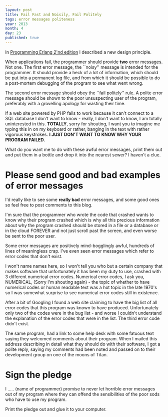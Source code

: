 ```yaml
---
layout: post
title: Fail Fast and Noisily, Fail Politely
tags: error messages politeness
year: 2013
month: 4
day: 23
published: true
---
```


In [Programming Erlang 2'nd edition](https://pragprog.com/book/jaerlang2/programming-erlang)
I described a new design principle.

When applications fail, the programmer should provide **two** error
messages.  Not one. The first error message, the ``noisy'' message is
intended for the programmer. It should provide a heck of a lot of
information, which should be put into a permanent log file, and from
which it should be possible to do a post-mortem debugging of the
program to see what went wrong.

The second error message should obey the ``fail politely'' rule.  A
polite error message should be shown to the poor unsuspecting user of
the program, preferably with a grovelling apology for wasting their
time.

If a web site powered by PHP fails to work because it can't connect
to a SQL database I don't want to know - really, I don't want to
know, I am totally uninterested in this. **TOTALLY**, sorry for shouting,
I want you to imagine me typing this in on my keyboard or rather,
banging in the text with rather vigorous keystrokes. **I JUST DON'T
WANT TO KNOW WHY YOUR PROGRAM FAILED.**


What do you want me to do with these awful error messages, print them
out and put them in a bottle and drop it into the nearest sewer? I
haven't a clue.


Please send good and bad examples of error messages
===================================================

I'd really like to see some __really bad__ error messages, and some good ones
so feel free to post comments to this blog. 

I'm sure that the programmer who wrote the code that crashed wants
to know why their program crashed which is why all this precious
information about why the program crashed should be stored in a file
or a database or in the cloud FOREVER and not just scroll past the
screen, and even worse be sent to the poor user.

Some error messages are positively mind-bogglingly awful, hundreds of
lines of meaningless crap. I've even seen error messages which refer to
error codes that don't exist.

I won't name names here, so I won't tell you who but a certain company
that makes software that unfortunately it has been my duty to use,
crashed with 3 different numerical error codes. Numerical error codes,
I ask you, NUMERICAL, (Sorry I'm shouting again) - the topic of whether
to have numerical codes or human readable text was a hot topic in the
late 1970's so I was somewhat surprise to see numerical error codes
still in existence.

After a bit of Googling I found a web site claiming to have the big
list of all error codes that this program was known to have
produced. Unfortunately only two of the codes were in the bug list -
and worse I couldn't understand the explanation of the error codes
that were in the list. The third error code didn't exist.

The same program, had a link to some help desk with some fatuous text
saying they welcomed comments about their program.
When I mailed this address describing in detail what they should do
with their software, I got a polite reply, saying my comments had been
noted and passed on to their development group on one of the moons
of Titan.

Sign the pledge
============

I ..... (name of programmer) promise to never let horrible error
messages out of my program where they can offend the sensibilities of
the poor sods who have to use my program.

Print the pledge out and glue it to your computer.

